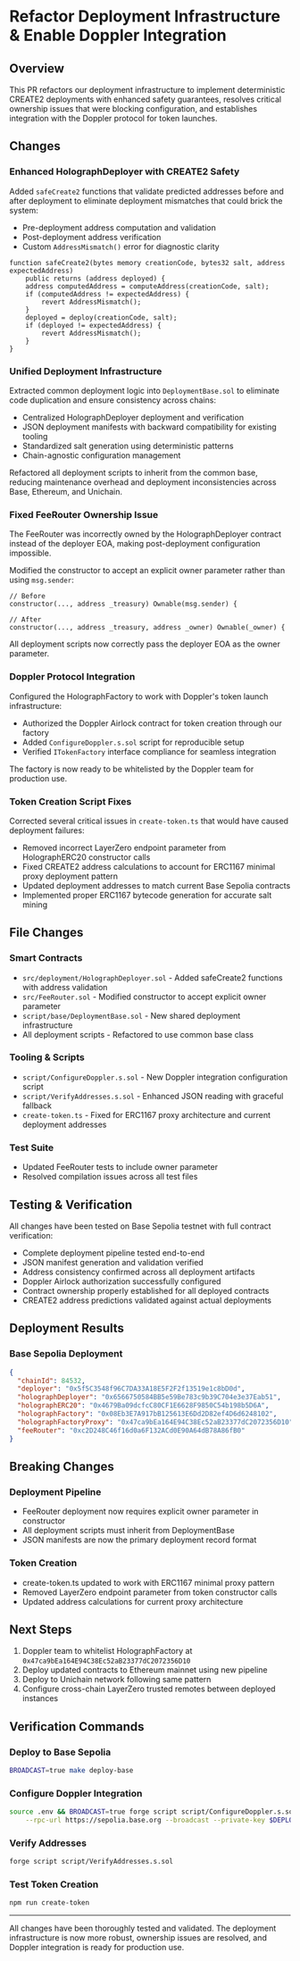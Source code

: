 # Refactor Deployment Infrastructure & Enable Doppler Integration

## Overview

This PR refactors our deployment infrastructure to implement deterministic CREATE2 deployments with enhanced safety guarantees, resolves critical ownership issues that were blocking configuration, and establishes integration with the Doppler protocol for token launches.

## Changes

### Enhanced HolographDeployer with CREATE2 Safety

Added `safeCreate2` functions that validate predicted addresses before and after deployment to eliminate deployment mismatches that could brick the system:

- Pre-deployment address computation and validation
- Post-deployment address verification  
- Custom `AddressMismatch()` error for diagnostic clarity

```solidity
function safeCreate2(bytes memory creationCode, bytes32 salt, address expectedAddress) 
    public returns (address deployed) {
    address computedAddress = computeAddress(creationCode, salt);
    if (computedAddress != expectedAddress) {
        revert AddressMismatch();
    }
    deployed = deploy(creationCode, salt);
    if (deployed != expectedAddress) {
        revert AddressMismatch();
    }
}
```

### Unified Deployment Infrastructure

Extracted common deployment logic into `DeploymentBase.sol` to eliminate code duplication and ensure consistency across chains:

- Centralized HolographDeployer deployment and verification
- JSON deployment manifests with backward compatibility for existing tooling
- Standardized salt generation using deterministic patterns
- Chain-agnostic configuration management

Refactored all deployment scripts to inherit from the common base, reducing maintenance overhead and deployment inconsistencies across Base, Ethereum, and Unichain.

### Fixed FeeRouter Ownership Issue

The FeeRouter was incorrectly owned by the HolographDeployer contract instead of the deployer EOA, making post-deployment configuration impossible. 

Modified the constructor to accept an explicit owner parameter rather than using `msg.sender`:

```solidity
// Before
constructor(..., address _treasury) Ownable(msg.sender) {

// After  
constructor(..., address _treasury, address _owner) Ownable(_owner) {
```

All deployment scripts now correctly pass the deployer EOA as the owner parameter.

### Doppler Protocol Integration

Configured the HolographFactory to work with Doppler's token launch infrastructure:

- Authorized the Doppler Airlock contract for token creation through our factory
- Added `ConfigureDoppler.s.sol` script for reproducible setup
- Verified `ITokenFactory` interface compliance for seamless integration

The factory is now ready to be whitelisted by the Doppler team for production use.

### Token Creation Script Fixes

Corrected several critical issues in `create-token.ts` that would have caused deployment failures:

- Removed incorrect LayerZero endpoint parameter from HolographERC20 constructor calls
- Fixed CREATE2 address calculations to account for ERC1167 minimal proxy deployment pattern
- Updated deployment addresses to match current Base Sepolia contracts
- Implemented proper ERC1167 bytecode generation for accurate salt mining

## File Changes

### Smart Contracts
- `src/deployment/HolographDeployer.sol` - Added safeCreate2 functions with address validation
- `src/FeeRouter.sol` - Modified constructor to accept explicit owner parameter
- `script/base/DeploymentBase.sol` - New shared deployment infrastructure
- All deployment scripts - Refactored to use common base class

### Tooling & Scripts  
- `script/ConfigureDoppler.s.sol` - New Doppler integration configuration script
- `script/VerifyAddresses.s.sol` - Enhanced JSON reading with graceful fallback
- `create-token.ts` - Fixed for ERC1167 proxy architecture and current deployment addresses

### Test Suite
- Updated FeeRouter tests to include owner parameter
- Resolved compilation issues across all test files

## Testing & Verification

All changes have been tested on Base Sepolia testnet with full contract verification:

- Complete deployment pipeline tested end-to-end
- JSON manifest generation and validation verified
- Address consistency confirmed across all deployment artifacts
- Doppler Airlock authorization successfully configured
- Contract ownership properly established for all deployed contracts
- CREATE2 address predictions validated against actual deployments

## Deployment Results

### Base Sepolia Deployment
```json
{
  "chainId": 84532,
  "deployer": "0x5f5C3548f96C7DA33A18E5F2F2f13519e1c8bD0d",
  "holographDeployer": "0x6566750584BB5e59Be783c9b39C704e3e37Eab51",
  "holographERC20": "0x4679Ba09dcfcC80CF1E6628F9850C54b198b5D6A",
  "holographFactory": "0x08Eb3E7A917bB125613E6Dd2D82ef4D6d6248102",
  "holographFactoryProxy": "0x47ca9bEa164E94C38Ec52aB23377dC2072356D10",
  "feeRouter": "0xc2D248C46f16d0a6F132ACd0E90A64dB78A86fB0"
}
```

## Breaking Changes

### Deployment Pipeline
- FeeRouter deployment now requires explicit owner parameter in constructor
- All deployment scripts must inherit from DeploymentBase
- JSON manifests are now the primary deployment record format

### Token Creation
- create-token.ts updated to work with ERC1167 minimal proxy pattern
- Removed LayerZero endpoint parameter from token constructor calls
- Updated address calculations for current proxy architecture

## Next Steps

1. Doppler team to whitelist HolographFactory at `0x47ca9bEa164E94C38Ec52aB23377dC2072356D10`
2. Deploy updated contracts to Ethereum mainnet using new pipeline
3. Deploy to Unichain network following same pattern
4. Configure cross-chain LayerZero trusted remotes between deployed instances

## Verification Commands

### Deploy to Base Sepolia
```bash
BROADCAST=true make deploy-base
```

### Configure Doppler Integration  
```bash
source .env && BROADCAST=true forge script script/ConfigureDoppler.s.sol \
    --rpc-url https://sepolia.base.org --broadcast --private-key $DEPLOYER_PK
```

### Verify Addresses
```bash
forge script script/VerifyAddresses.s.sol
```

### Test Token Creation
```bash
npm run create-token
```

---

All changes have been thoroughly tested and validated. The deployment infrastructure is now more robust, ownership issues are resolved, and Doppler integration is ready for production use.